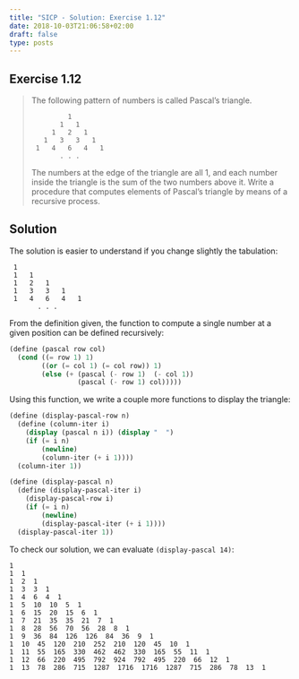 ```yaml
---
title: "SICP - Solution: Exercise 1.12"
date: 2018-10-03T21:06:58+02:00
draft: false
type: posts
---
```


## Exercise 1.12

> The following pattern of numbers is called Pascal’s triangle.
> 
> ```
>          1
>        1   1
>      1   2   1
>    1   3   3   1
>  1   4   6   4   1
>        . . .
> ```
> 
> The numbers at the edge of the triangle are all 1, and each number inside the triangle is the sum of the two numbers above it. Write a procedure that computes elements of Pascal’s triangle by means of a recursive process.

## Solution

The solution is easier to understand if you change slightly the tabulation:

```
 1
 1   1
 1   2   1
 1   3   3   1
 1   4   6   4   1
       . . .
```

From the definition given, the function to compute a single number at a given position can be defined recursively:

```scheme
(define (pascal row col)
  (cond ((= row 1) 1)
        ((or (= col 1) (= col row)) 1)
        (else (+ (pascal (- row 1)  (- col 1))
                 (pascal (- row 1) col)))))
```

Using this function, we write a couple more functions to display the triangle:

```scheme
(define (display-pascal-row n)
  (define (column-iter i)
    (display (pascal n i)) (display "  ")
    (if (= i n)
        (newline)
        (column-iter (+ i 1))))
  (column-iter 1))

(define (display-pascal n)
  (define (display-pascal-iter i)
    (display-pascal-row i)
    (if (= i n)
        (newline)
        (display-pascal-iter (+ i 1))))
  (display-pascal-iter 1))
```

To check our solution, we can evaluate `(display-pascal 14)`:

```
1  
1  1  
1  2  1  
1  3  3  1  
1  4  6  4  1  
1  5  10  10  5  1  
1  6  15  20  15  6  1  
1  7  21  35  35  21  7  1  
1  8  28  56  70  56  28  8  1  
1  9  36  84  126  126  84  36  9  1  
1  10  45  120  210  252  210  120  45  10  1  
1  11  55  165  330  462  462  330  165  55  11  1  
1  12  66  220  495  792  924  792  495  220  66  12  1  
1  13  78  286  715  1287  1716  1716  1287  715  286  78  13  1  
```

